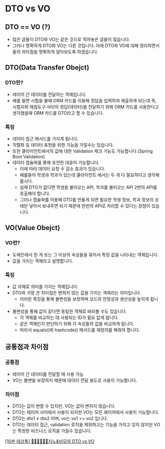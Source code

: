 # DTO vs VO

## DTO == VO (?)

- 많은 글들이 DTO와 VO는 같은 것으로 적어놓은 글들이 많습니다.
- 그러나 명확하게 DTO와 VO는 다른 것입니다. 아래 DTO와 VO에 대해 정리하면서 둘의 차이점을 명확하게 알아보도록 하겠습니다.

## DTO(Data Transfer Obejct)

### DTO란?

- 레이어 간 데이터를 전달하는 객체입니다.
- 예를 들면 시험을 볼때 ORM 카드를 이용해 정답을 입력하여 제출하게 되는데 즉, 시험지와 채점도구 사이의 정답(데이터)를 전달하기 위해 ORM 카드를 사용한다고 생각했을때 ORM 카드를 DTO라고 할 수 있습니다.

### 특징

- 데이터 접근 메서드를 가지게 됩니다.
- 직렬화 등 데이터 표현을 위한 기능을 가질수는 있습니다.
- 또한 클라이언트에서의 값에 대한 Validation 체크 기능도 가능합니다.(Spring Boot Validation)
- 데이터 캡슐화를 통해 유연한 대응이 가능합니다.
    - 이에 따라 데이터 요청 수 감소 효과가 있습니다.
    - 예를들어 학생과 학과가 있는데 클라이언트 에서는 두 개 다 필요하다고 생각해봅시다.
    - 실제 DTO가 없다면 학생을 불러오는 API, 학과를 불러오는 API 2번의 API를 호출해야 합니다.
    - 그러나 캡슐화를 이용해 DTO를 만들게 되면 필요한 학생 정보, 학과 정보의 상태만 넣어서 보내주면 되기 때문에 한번의 API로 처리할 수 있다는 장점이 있습니다.

## VO(Value Obejct)

### VO란?

- 도메인에서 한 개 또는 그 이상의 속성들을 묶어서 특정 값을 나타내는 객체입니다.
- 값을 가지는 객체라고 설명합니다.

### 특징

- 값 자체로 의미를 가지는 객체입니다.
- DTO와 가장 큰 차이점은 변하지 않는 값을 가지는 객체라는 의미입니다.
    - 이러한 특징을 통해 불변성을 보장하며 코드의 안정성과 생산성을 높이게 됩니다.
- 불변성을 통해 값이 같다면 동일한 객체로 바라볼 수도 있습니다.
    - 각 객체를 비교하는 데 사용되는 ID가 필요 없게 됩니다.
    - 같은 객체인지 판단하기 위해 각 속성들의 값을 비교하게 됩니다.
    - 따라서 equals()와 hashcode() 메서드를 재정의를 해줘야 합니다.

## 공통점과 차이점

### 공통점

- 레이어 간 데이터를 전달할 때 사용 가능
- VO는 불변을 보장하지 때문에 데이터 전달 용도로 사용이 가능합니다.

### 차이점

- DTO는 값이 변할 수 있지만, VO는 값이 변하지 않습니다.
- DTO는 레이어 사이에서 사용이 되지만 VO는 모든 레이어에서 사용이 가능합니다.
- DTO는 dto1 ≠ dto2 이며, vo는 vo1 == vo2 입니다.
- DTO는 데이터 접근, validation 로직을 제외하고는 기능을 가지고 있지 않지만 VO는 특정한 비즈니스 로직을 가질수 있습니다.

[[10분 테코톡] 👨🏻‍💻👨🏻‍💻지노&비모의 DTO vs VO](https://www.youtube.com/watch?v=EeJnNaiMy3U)
